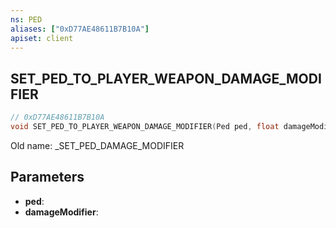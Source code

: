```yaml
---
ns: PED
aliases: ["0xD77AE48611B7B10A"]
apiset: client
---
```

## SET_PED_TO_PLAYER_WEAPON_DAMAGE_MODIFIER

```c
// 0xD77AE48611B7B10A
void SET_PED_TO_PLAYER_WEAPON_DAMAGE_MODIFIER(Ped ped, float damageModifier);
```

Old name: _SET_PED_DAMAGE_MODIFIER

## Parameters
* **ped**:
* **damageModifier**: